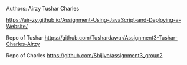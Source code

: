 Authors:
Airzy
Tushar
Charles

https://air-zy.github.io/Assignment-Using-JavaScript-and-Deploying-a-Website/

Repo of Tushar
https://github.com/Tushardawar/Assignment3-Tushar-Charles-Airzy

Repo of Charles
https://github.com/Shijiyo/assignment3_group2

